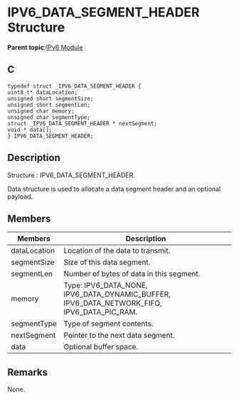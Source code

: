 # IPV6\_DATA\_SEGMENT\_HEADER Structure

**Parent topic:**[IPv6 Module](GUID-F2484EF9-7914-43EE-A5B7-4FFDC27C8135.md)

## C

```
typedef struct _IPV6_DATA_SEGMENT_HEADER {
uint8_t* dataLocation;
unsigned short segmentSize;
unsigned short segmentLen;
unsigned char memory;
unsigned char segmentType;
struct _IPV6_DATA_SEGMENT_HEADER * nextSegment;
void * data[];
} IPV6_DATA_SEGMENT_HEADER;
```

## Description

Structure : IPV6\_DATA\_SEGMENT\_HEADER.

Data structure is used to allocate a data segment header and an optional payload.

## Members

|Members|Description|
|-------|-----------|
|dataLocation|Location of the data to transmit.|
|segmentSize|Size of this data segment.|
|segmentLen|Number of bytes of data in this segment.|
|memory|Type: IPV6\_DATA\_NONE, IPV6\_DATA\_DYNAMIC\_BUFFER, IPV6\_DATA\_NETWORK\_FIFO, IPV6\_DATA\_PIC\_RAM.|
|segmentType|Type of segment contents.|
|nextSegment|Pointer to the next data segment.|
|data|Optional buffer space.|

## Remarks

None.

